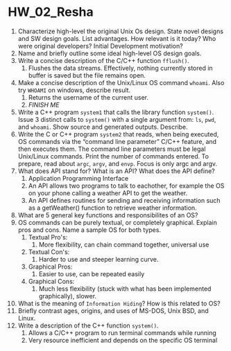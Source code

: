 # HW_02_Resha

1. Characterize high-level the original Unix Os design. State novel designs and SW design goals. List advantages. How relevant is it today? Who were original developers? Initial Development motivation?
2. Name and briefly outline some ideal high-level OS design goals.
3. Write a concise description of the C/C++ function `fflush()`.
   1. Flushes the data streams. Effectively, nothing currently stored in buffer is saved but the file remains open.
4. Make a concise description of the Unix/Linux OS command `whoami`. Also try `WHOAMI` on windows, describe result.
   1. Returns the username of the current user.
   2. *FINISH ME*
5. Write a C++ program `system1` that calls the library function `system()`. Issue 3 distinct calls to `system()` with a single argument from: `ls`, `pwd`, and `whoami`. Show source and generated outputs. Describe.
6. Write the C or C++ program `system2` that reads, when being executed, OS commands via the “command line parameter” C/C++ feature, and then executes them. The command line parameters must be legal Unix/Linux commands. Print the number of commands entered. To prepare, read about `argc`, `argv`, and `envp`. Focus is only argc and argv.
7. What does API stand for? What is an API? What does the API define?
   1. Application Programming Interface
   2. An API allows two programs to talk to eachother, for example the OS on your phone calling a weather API to get the weather.
   3. An API defines routines for sending and receiving information such as a getWeather() function to retrieve weather information.
8. What are 5 general key functions and responsibilites of an OS?
9. OS commands can be purely textual, or completely graphical. Explain pros and cons. Name a sample OS for both types.
   1. Textual Pro's:
      1. More flexibility, can chain command together, universal use
   2. Textual Con's:
      1. Harder to use and steeper learning curve.
   3. Graphical Pros:
      1. Easier to use, can be repeated easily
   4. Graphical Cons:
      1. Much less flexibility (stuck with what has been implemented graphically), slower.
10. What is the meaning of `Information Hiding`? How is this related to OS?
11. Briefly contrast ages, origins, and uses of MS-DOS, Unix BSD, and Linux.
12. Write a description of the C++ function `system()`.
    1. Allows a C/C++ program to run terminal commands while running
    2. Very resource inefficient and depends on the specific OS terminal
